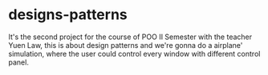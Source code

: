 # designs-patterns
It's the second project for the course of POO II Semester with the teacher Yuen Law, this is about design patterns and we're gonna do a airplane' simulation, where the user could control every window with different control panel.
